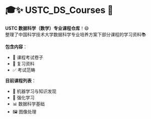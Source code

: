 # 🎓✨ USTC_DS_Courses 🌟  

 **USTC 数据科学（数学）专业课程仓库**！😄  
整理了中国科学技术大学数据科学专业培养方案下部分课程的学习资料📚

**包含内容**：  
- 📜 课程考试卷子  
- 📝 复习资料  
- ✅ 考试范畴  

**目前课程列表**：  
- 🤖 机器学习与知识发现  
- 🚀 强化学习  
- 📊 数据科学基础  
- 🖼️ 图像处理  
